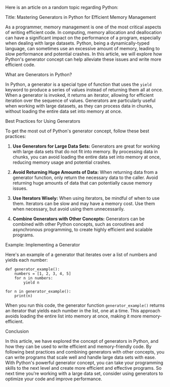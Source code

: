 Here is an article on a random topic regarding Python:

Title: Mastering Generators in Python for Efficient Memory Management

As a programmer, memory management is one of the most critical aspects of writing efficient code. In computing, memory allocation and deallocation can have a significant impact on the performance of a program, especially when dealing with large datasets. Python, being a dynamically-typed language, can sometimes use an excessive amount of memory, leading to slow performance and potential crashes. In this article, we will explore how Python's generator concept can help alleviate these issues and write more efficient code.

What are Generators in Python?

In Python, a generator is a special type of function that uses the `yield` keyword to produce a series of values instead of returning them all at once. When a generator is invoked, it returns an iterator, allowing for efficient iteration over the sequence of values. Generators are particularly useful when working with large datasets, as they can process data in chunks, without loading the entire data set into memory at once.

Best Practices for Using Generators

To get the most out of Python's generator concept, follow these best practices:

1.  **Use Generators for Large Data Sets:** Generators are great for working with large data sets that do not fit into memory. By processing data in chunks, you can avoid loading the entire data set into memory at once, reducing memory usage and potential crashes.

2.  **Avoid Returning Huge Amounts of Data:** When returning data from a generator function, only return the necessary data to the caller. Avoid returning huge amounts of data that can potentially cause memory issues.

3.  **Use Iterators Wisely:** When using iterators, be mindful of when to use them. Iterators can be slow and may have a memory cost. Use them when necessary, but avoid using them unnecessarily.

4.  **Combine Generators with Other Concepts:** Generators can be combined with other Python concepts, such as coroutines and asynchronous programming, to create highly efficient and scalable programs.

Example: Implementing a Generator

Here's an example of a generator that iterates over a list of numbers and yields each number:

```
def generator_example():
    numbers = [1, 2, 3, 4, 5]
    for n in numbers:
        yield n

for n in generator_example():
    print(n)
```

When you run this code, the generator function `generator_example()` returns an iterator that yields each number in the list, one at a time. This approach avoids loading the entire list into memory at once, making it more memory-efficient.

Conclusion

In this article, we have explored the concept of generators in Python, and how they can be used to write efficient and memory-friendly code. By following best practices and combining generators with other concepts, you can write programs that scale well and handle large data sets with ease. With Python's powerful generator concept, you can take your programming skills to the next level and create more efficient and effective programs. So next time you're working with a large data set, consider using generators to optimize your code and improve performance.